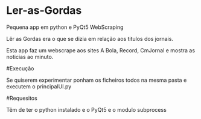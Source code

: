 # Ler-as-Gordas
Pequena app em python e PyQt5 WebScraping

Lêr as Gordas era o que se dizia em relação aos titulos dos jornais.

Esta app faz um webscrape aos sites A Bola, Record, CmJornal
e mostra as noticias ao minuto.

#Execução

Se quiserem experimentar ponham os ficheiros todos na mesma pasta e executem o principalUI.py

#Requesitos

Têm de ter o python instalado e o PyQt5 e o modulo subprocess
